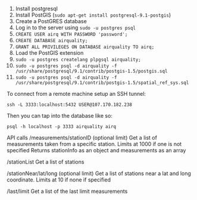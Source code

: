  1. Install postgresql
 2. Install PostGIS (`sudo apt-get install postgresql-9.1-postgis`)
 3. Create a PostGRES database
   1. Log in to the server using `sudo -u postgres psql`
   2. `CREATE USER airq WITH PASSWORD 'password';`
   3. `CREATE DATABASE airquality;`
   4. `GRANT ALL PRIVILEGES ON DATABASE airquality TO airq;`
 4. Load the PostGIS extension
   1. `sudo -u postgres createlang plpgsql airquality;`
   2. `sudo -u postgres psql -d airquality -f /usr/share/postgresql/9.1/contrib/postgis-1.5/postgis.sql`
   3. `sudo -u postgres psql -d airquality -f /usr/share/postgresql/9.1/contrib/postgis-1.5/spatial_ref_sys.sql`


To connect from a remote machine setup an SSH tunnel:

    ssh -L 3333:localhost:5432 USER@107.170.182.238

Then you can tap into the database like so:

    psql -h localhost -p 3333 airquality airq


API calls
/measurements/stationID (optional limit)
	Get a list of measurements taken from a specific station. Limits at 1000 if one is not specified
	Returns stationInfo as an object and measurements as an array

/stationList
	Get a list of stations

/stationNear/lat/long (optional limit)
	Get a list of stations near a lat and long coordinate. Limits at 10 if none if specified

/last/limit
	Get a list of the last limit measurements

